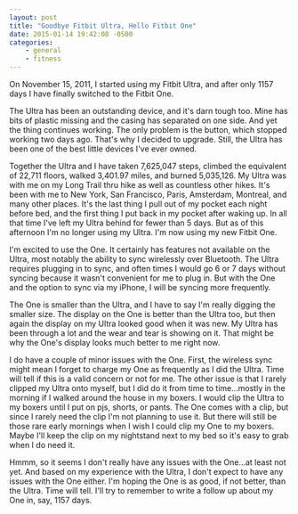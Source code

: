 ```yaml
---
layout: post
title: "Goodbye Fitbit Ultra, Hello Fitbit One"
date: 2015-01-14 19:42:08 -0500
categories: 
    - general
    - fitness
---
```

On November 15, 2011, I started using my Fitbit Ultra, and after only 1157 days I have finally switched to the Fitbit One.

The Ultra has been an outstanding device, and it's darn tough too. Mine has bits of plastic missing and the casing has separated on one side. And yet the thing continues working. The only problem is the button, which stopped working two days ago. That's why I decided to upgrade. Still, the Ultra has been one of the best little devices I've ever owned.

Together the Ultra and I have taken 7,625,047 steps, climbed the equivalent of 22,711 floors, walked 3,401.97 miles, and burned 5,035,126. My Ultra was with me on my Long Trail thru hike as well as countless other hikes. It's been with me to New York, San Francisco, Paris, Amsterdam, Montreal, and many other places. It's the last thing I pull out of my pocket each night before bed, and the first thing I put back in my pocket after waking up. In all that time I've left my Ultra behind for fewer than 5 days. But as of this afternoon I'm no longer using my Ultra. I'm now using my new Fitbit One.

I'm excited to use the One. It certainly has features not available on the Ultra, most notably the ability to sync wirelessly over Bluetooth. The Ultra requires plugging in to sync, and often times I would go 6 or 7 days without syncing because it wasn't convenient for me to plug in. But with the One and the option to sync via my iPhone, I will be syncing more frequently. 

The One is smaller than the Ultra, and I have to say I'm really digging the smaller size. The display on the One is better than the Ultra too, but then again the display on my Ultra looked good when it was new. My Ultra has been through a lot and the wear and tear is showing on it. That might be why the One's display looks much better to me right now.

I do have a couple of minor issues with the One. First, the wireless sync might mean I forget to charge my One as frequently as I did the Ultra. Time will tell if this is a valid concern or not for me. The other issue is that I rarely clipped my Ultra onto myself, but I did do it from time to time...mostly in the morning if I walked around the house in my boxers. I would clip the Ultra to my boxers until I put on pjs, shorts, or pants. The One comes with a clip, but since I rarely need the clip I'm not planning to use it. But there will still be those rare early mornings when I wish I could clip my One to my boxers. Maybe I'll keep the clip on my nightstand next to my bed so it's easy to grab when I do need it.

Hmmm, so it seems I don't really have any issues with the One...at least not yet. And based on my experience with the Ultra, I don't expect to have any issues with the One either. I'm hoping the One is as good, if not better, than the Ultra. Time will tell. I'll try to remember to write a follow up about my One in, say, 1157 days.
